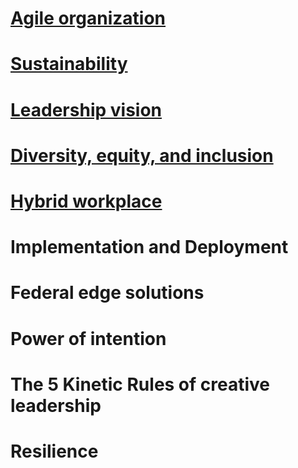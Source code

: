 # [Agile organization](https://www.mckinsey.com/featured-insights/agile-organizations)

# [Sustainability](https://www.capgemini.com/insights/leading-sustainability/)

# [Leadership vision](https://www.gartner.com/en/insights/leadership-vision)

# [Diversity, equity, and inclusion](https://www.slalom.com/who-we-are/diversity-and-inclusion)

# [Hybrid workplace](https://www.accenture.com/us-en/insightsnew/future-workforce-index)
# Implementation and Deployment
# Federal edge solutions
# Power of intention
# The 5 Kinetic Rules of creative leadership
# Resilience
